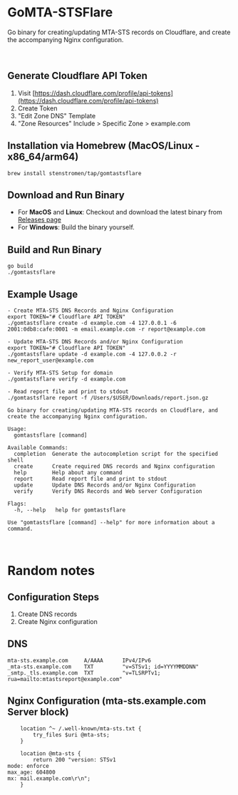 # GoMTA-STSFlare

Go binary for creating/updating MTA-STS records on Cloudflare, and create the accompanying Nginx configuration.

<br>

## Generate Cloudflare API Token
1. Visit [https://dash.cloudflare.com/profile/api-tokens](https://dash.cloudflare.com/profile/api-tokens)
2. Create Token
3. "Edit Zone DNS" Template
4. "Zone Resources" Include > Specific Zone > example.com

## Installation via Homebrew (MacOS/Linux - x86_64/arm64)
```
brew install stenstromen/tap/gomtastsflare
```
## Download and Run Binary
* For **MacOS** and **Linux**: Checkout and download the latest binary from [Releases page](https://github.com/Stenstromen/gomtastsflare/releases/latest/)
* For **Windows**: Build the binary yourself.

## Build and Run Binary
```
go build
./gomtastsflare
```

## Example Usage
```
- Create MTA-STS DNS Records and Nginx Configuration
export TOKEN="# Cloudflare API TOKEN"
./gomtastsflare create -d example.com -4 127.0.0.1 -6 2001:0db8:cafe:0001 -m email.example.com -r report@example.com

- Update MTA-STS DNS Records and/or Nginx Configuration
export TOKEN="# Cloudflare API TOKEN"
./gomtastsflare update -d example.com -4 127.0.0.2 -r new_report_user@example.com

- Verify MTA-STS Setup for domain
./gomtastsflare verify -d example.com

- Read report file and print to stdout
./gomtastsflare report -f /Users/$USER/Downloads/report.json.gz

Go binary for creating/updating MTA-STS records on Cloudflare, and create the accompanying Nginx configuration.

Usage:
  gomtastsflare [command]

Available Commands:
  completion  Generate the autocompletion script for the specified shell
  create      Create required DNS records and Nginx configuration
  help        Help about any command
  report      Read report file and print to stdout
  update      Update DNS Records and/or Nginx Configuration
  verify      Verify DNS Records and Web server Configuration

Flags:
  -h, --help   help for gomtastsflare

Use "gomtastsflare [command] --help" for more information about a command.
```

<br>

# Random notes 

## Configuration Steps
1. Create DNS records
2. Create Nginx configuration

## DNS
```
mta-sts.example.com     A/AAAA      IPv4/IPv6
_mta-sts.example.com    TXT     	"v=STSv1; id=YYYYMMDDNN"
_smtp._tls.example.com  TXT         "v=TLSRPTv1; rua=mailto:mtastsreport@example.com"
```
## Nginx Configuration (mta-sts.example.com Server block)
```
	location ^~ /.well-known/mta-sts.txt {
		try_files $uri @mta-sts;
	}

	location @mta-sts {
		return 200 "version: STSv1
mode: enforce
max_age: 604800
mx: mail.example.com\r\n";
	}
```